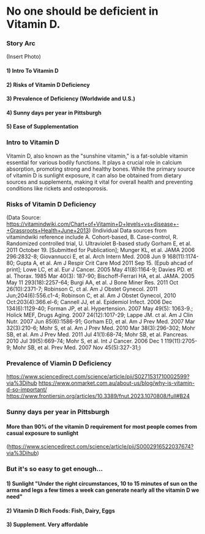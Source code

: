 # No one should be deficient in Vitamin D. 

### Story Arc
(Insert Photo)
#### 1) Intro To Vitamin D
#### 2) Risks of Vitamin D Deficiency
#### 3) Prevalence of Deficiency (Worldwide and U.S.)
#### 4) Sunny days per year in Pittsburgh
#### 5) Ease of Supplementation

### Intro to Vitamin D 
Vitamin D, also known as the "sunshine vitamin," is a fat-soluble vitamin essential for various bodily functions. It plays a crucial role in calcium absorption, promoting strong and healthy bones. While the primary source of vitamin D is sunlight exposure, it can also be obtained from dietary sources and supplements, making it vital for overall health and preventing conditions like rickets and osteoporosis.

### Risks of Vitamin D Deficiency 

(Data Source: https://vitamindwiki.com/Chart+of+Vitamin+D+levels+vs+disease+-+Grassroots+Health+June+2013)
(Individual Data sources from vitamindwiki reference include A. Cohort-based, B. Case-control, R. Randomized controlled trial, U. Ultraviolet B-based study
Gorham E, et al. 2011 October 19. [Submitted for Publication]; Munger KL, et al. JAMA 2006 296:2832-8; Giovannucci E, et al. Arch Intern Med.
2008 Jun 9 168(11):1174-80; Gupta A, et al. Am J Respir Crit Care Mod 2011 Sep 15. (Epub ahcad of print]; Lowe LC, et al. Eur J Cancer. 2005 May 41(8):1164-9; Davies PD. et al. Thorax. 1985 Mar 40(3): 187-90; Bischoff-Ferrari HA, et al. JAMA. 2005 May 11 293(18):2257-64; Burgi AA, et al. J Bone Miner Res. 2011 Oct 26(10):2371-7; Robinson C, ct al. Am J Obstet Gynecol. 2011 Jun;204(6):556.c1-4; Robinson C, et al. Am J Obstet
Gynecol, 2010 Oct:203(4):366.el-6; Cannell JJ, et al. Epidemiol Infect. 2006 Dec 134(6):1129-40; Forman JP, et al. Hypertension. 2007 May 49(5):
1063-9.; Holick MEF, Drugs Aging. 2007 24(12):1017-29; Lappe JM. ct al. Am J Clin Nutr. 2007 Jun 85(6):1586-91; Gorham ED, et al. Am J Prev Med.
2007 Mar 32(3):210-6; Mohr S, et al. Am J Prev Med. 2010 Mar 38(3):296-302; Mohr SB, et al. Am J Prev Med. 2011 Jul 41(1):68-74; Mohr SB, et al.
Pancreas. 2010 Jul 39(5):669-74; Mohr S, et al. Int J Cancer. 2006 Dec 1 119(11):2705-9; Mohr SB, et al. Prev Med. 2007 Nov 45(5):327-31;)

### Prevalence of Viamin D Deficiency 


https://www.sciencedirect.com/science/article/pii/S0271531710002599?via%3Dihub
https://www.onmarket.com.au/about-us/blog/why-is-vitamin-d-so-important/
https://www.frontiersin.org/articles/10.3389/fnut.2023.1070808/full#B24


### Sunny days per year in Pittsburgh
#### More than 90% of the vitamin D requirement for most people comes from casual exposure to sunlight 
(https://www.sciencedirect.com/science/article/pii/S0002916522037674?via%3Dihub)
<div class="flourish-embed flourish-scatter" data-src="visualisation/15153178"><script src="https://public.flourish.studio/resources/embed.js"></script></div>



### But it's so easy to get enough...

#### 1) Sunlight "Under the right circumstances, 10 to 15 minutes of sun on the arms and legs a few times a week can generate nearly all the vitamin D we need"
#### 2) Vitamin D Rich Foods: Fish, Dairy, Eggs
#### 3) Supplement. Very affordable
